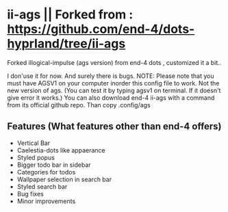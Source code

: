 # ii-ags || Forked from : https://github.com/end-4/dots-hyprland/tree/ii-ags
Forked illogical-impulse (ags version) from end-4 dots , customized it a bit..

I don'use it for now. And surely there is bugs.
NOTE: Please note that you must have AGSV1 on your computer inorder this config file to work. Not the new version of ags.
(You can test it by typing agsv1 on terminal. If it doesn't give error it works.)
You can also download end-4 ii-ags with a command from its official github repo. Than copy .config/ags

## Features (What features other than end-4 offers)
- Vertical Bar
- Caelestia-dots like appaerance
- Styled popus
- Bigger todo bar in sidebar
- Categories for todos
- Wallpaper selection in search bar
- Styled search bar
- Bug fixes
- Minor improvements
